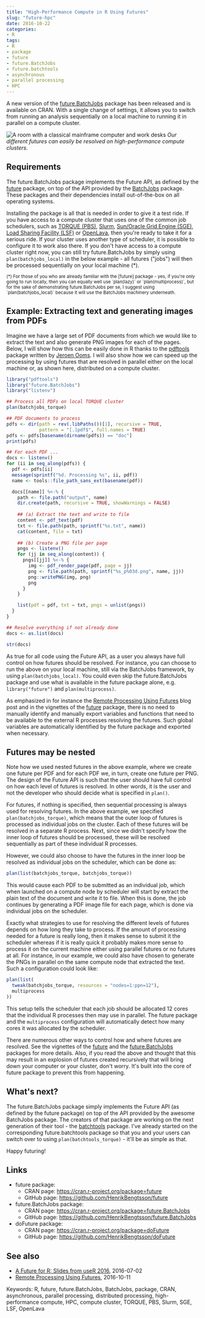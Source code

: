 ```yaml
---
title: "High-Performance Compute in R Using Futures"
slug: "future-hpc"
date: 2016-10-22
categories:
- R
tags:
- R
- package
- future
- future.BatchJobs
- future.batchtools
- asynchronous
- parallel processing
- HPC
---
```


A new version of the [future.BatchJobs] package has been released and is available on CRAN.  With a single change of settings, it allows you to switch from running an analysis sequentially on a local machine to running it in parallel on a compute cluster.

![A room with a classical mainframe computer and work desks](/post/future_mainframe_red.jpg)
_Our different futures can easily be resolved on high-performance compute clusters._


## Requirements

The future.BatchJobs package implements the Future API, as defined by the [future] package, on top of the API provided by the [BatchJobs] package.  These packages and their dependencies install out-of-the-box on all operating systems.  

Installing the package is all that is needed in order to give it a test ride.  If you have access to a compute cluster that uses one of the common job schedulers, such as [TORQUE (PBS)], [Slurm], [Sun/Oracle Grid Engine (SGE)], [Load Sharing Facility (LSF)] or [OpenLava], then you're ready to take it for a serious ride.  If your cluster uses another type of scheduler, it is possible to configure it to work also there.  If you don't have access to a compute cluster right now, you can still try future.BatchJobs by simply using `plan(batchjobs_local)` in the below example - all futures ("jobs") will then be processed sequentially on your local machine (*).


<small>
(*) For those of you who are already familiar with the [future] package - yes, if you're only going to run locally, then you can equally well use `plan(lazy)` or `plan(multiprocess)`, but for the sake of demonstrating future.BatchJobs per se, I suggest using `plan(batchjobs_local)` because it will use the BatchJobs machinery underneath.
</small>


## Example: Extracting text and generating images from PDFs

Imagine we have a large set of PDF documents from which we would like to extract the text and also generate PNG images for each of the pages.  Below, I will show how this can be easily done in R thanks to the [pdftools] package written by [Jeroen Ooms](https://github.com/jeroenooms).  I will also show how we can speed up the processing by using futures that are resolved in parallel either on the local machine or, as shown here, distributed on a compute cluster.

```r
library("pdftools")
library("future.BatchJobs")
library("listenv")

## Process all PDFs on local TORQUE cluster
plan(batchjobs_torque)

## PDF documents to process
pdfs <- dir(path = rev(.libPaths())[1], recursive = TRUE,
            pattern = "[.]pdf$", full.names = TRUE)
pdfs <- pdfs[basename(dirname(pdfs)) == "doc"]
print(pdfs)

## For each PDF ...
docs <- listenv()
for (ii in seq_along(pdfs)) {
  pdf <- pdfs[ii]
  message(sprintf("%d. Processing %s", ii, pdf))
  name <- tools::file_path_sans_ext(basename(pdf))

  docs[[name]] %<-% {
    path <- file.path("output", name)
    dir.create(path, recursive = TRUE, showWarnings = FALSE)
    
    ## (a) Extract the text and write to file
    content <- pdf_text(pdf)
    txt <- file.path(path, sprintf("%s.txt", name))
    cat(content, file = txt)
  
    ## (b) Create a PNG file per page
    pngs <- listenv()
    for (jj in seq_along(content)) {
      pngs[[jj]] %<-% {
        img <- pdf_render_page(pdf, page = jj)
        png <- file.path(path, sprintf("%s_p%03d.png", name, jj))
        png::writePNG(img, png)
        png
      }
    }

    list(pdf = pdf, txt = txt, pngs = unlist(pngs))
  }
}

## Resolve everything if not already done
docs <- as.list(docs)

str(docs)
```
As true for all code using the Future API, as a user you always have full control on how futures should be resolved.  For instance, you can choose to run the above on your local machine, still via the BatchJobs framework, by using `plan(batchjobs_local)`.  You could even skip the future.BatchJobs package and use what is available in the future package alone, e.g. `library("future")` and `plan(multiprocess)`.

As emphasized in for instance the [Remote Processing Using Futures] blog post and in the vignettes of the [future] package, there is no need to manually identify and manually export variables and functions that need to be available to the external R processes resolving the futures.  Such global variables are automatically identified by the future package and exported when necessary.


## Futures may be nested
Note how we used nested futures in the above example, where we create one future per PDF and for each PDF we, in turn, create one future per PNG.  The design of the Future API is such that the user should have full control on how each level of futures is resolved.  In other words, it is the user and not the developer who should decide what is specified in `plan()`.

For futures, if nothing is specified, then sequential processing is always used for resolving futures.  In the above example, we specified `plan(batchjobs_torque)`, which means that the outer loop of futures is processed as individual jobs on the cluster.  Each of these futures will be resolved in a separate R process.  Next, since we didn't specify how the inner loop of futures should be processed, these will be resolved sequentially as part of these individual R processes.

However, we could also choose to have the futures in the inner loop be resolved as individual jobs on the scheduler, which can be done as:
```r
plan(list(batchjobs_torque, batchjobs_torque))
```
This would cause each PDF to be submitted as an individual job, which when launched on a compute node by scheduler will start by extract the plain text of the document and write it to file.  When this is done, the job continues by generating a PDF image file for each page, which is done via individual jobs on the scheduler.

Exactly what strategies to use for resolving the different levels of futures depends on how long they take to process.  If the amount of processing needed for a future is really long, then it makes sense to submit it the scheduler whereas if it is really quick it probably makes more sense to process it on the current machine either using parallel futures or no futures at all.  For instance, in our example, we could also have chosen to generate the PNGs in parallel on the same compute node that extracted the text.  Such a configuration could look like:
```r
plan(list(
  tweak(batchjobs_torque, resources = "nodes=1:ppn=12"),
  multiprocess
))
```
This setup tells the scheduler that each job should be allocated 12 cores that the individual R processes then may use in parallel.  The future package and the `multiprocess` configuration will automatically detect how many cores it was allocated by the scheduler.

There are numerous other ways to control how and where futures are resolved.  See the vignettes of the [future] and the [future.BatchJobs] packages for more details.   Also, if you read the above and thought that this may result in an explosion of futures created recursively that will bring down your computer or your cluster, don't worry.  It's built into the core of future package to prevent this from happening.


## What's next?
The future.BatchJobs package simply implements the Future API (as defined by the future package) on top of the API provided by the awesome BatchJobs package.  The creators of that package are working on the next generation of their tool - the [batchtools] package.  I've already started on the corresponding future.batchtools package so that you and your users can switch over to using `plan(batchtools_torque)` - it'll be as simple as that.


Happy futuring!



## Links
* future package:
  - CRAN page: https://cran.r-project.org/package=future
  - GitHub page: https://github.com/HenrikBengtsson/future
* future.BatchJobs package:
  - CRAN page: https://cran.r-project.org/package=future.BatchJobs
  - GitHub page: https://github.com/HenrikBengtsson/future.BatchJobs
* doFuture package:
  - CRAN page: https://cran.r-project.org/package=doFuture
  - GitHub page: https://github.com/HenrikBengtsson/doFuture

## See also
* [A Future for R: Slides from useR 2016], 2016-07-02
* [Remote Processing Using Futures], 2016-10-11

Keywords: R, future, future.BatchJobs, BatchJobs, package, CRAN, asynchronous, parallel processing, distributed processing, high-performance compute, HPC, compute cluster, TORQUE, PBS, Slurm, SGE, LSF, OpenLava

[BatchJobs]: https://cran.r-project.org/package=BatchJobs
[batchtools]: https://github.com/mllg/batchtools
[future]: https://cran.r-project.org/package=future
[future.BatchJobs]: https://cran.r-project.org/package=future.BatchJobs
[TORQUE (PBS)]: https://en.wikipedia.org/wiki/TORQUE
[Slurm]: https://en.wikipedia.org/wiki/Slurm_Workload_Manager
[Sun/Oracle Grid Engine (SGE)]: https://en.wikipedia.org/wiki/Oracle_Grid_Engine
[Load Sharing Facility (LSF)]: https://en.wikipedia.org/wiki/Platform_LSF
[OpenLava]: https://en.wikipedia.org/wiki/OpenLava
[pdftools]: https://cran.r-project.org/package=pdftools
[png]: https://cran.r-project.org/package=png
[A Future for R: Slides from useR 2016]: /2016/07/a-future-for-r-slides-from-user-2016.html
[Remote Processing Using Futures]: /2016/10/remote-processing-using-futures.html
